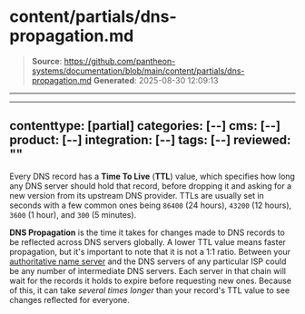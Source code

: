 # content/partials/dns-propagation.md

> **Source**: https://github.com/pantheon-systems/documentation/blob/main/content/partials/dns-propagation.md
> **Generated**: 2025-08-30 12:09:13

---

---
contenttype: [partial]
categories: [--]
cms: [--]
product: [--]
integration: [--]
tags: [--]
reviewed: ""
---

Every DNS record has a **Time To Live** (**TTL**) value, which specifies how long any DNS server should hold that record, before dropping it and asking for a new version from its upstream DNS provider. TTLs are usually set in seconds with a few common ones being `86400` (24 hours),  `43200` (12 hours), `3600` (1 hour), and `300` (5 minutes).

**DNS Propagation** is the time it takes for changes made to DNS records to be reflected across DNS servers globally. A lower TTL value means faster propagation, but it's important to note that it is not a 1:1 ratio. Between your [authoritative name server](#where-are-my-dns-records-hosted) and the DNS servers of any particular ISP could be any number of intermediate DNS servers. Each server in that chain will wait for the records it holds to expire before requesting new ones. Because of this, it can take *several times longer* than your record's TTL value to see changes reflected for everyone.
